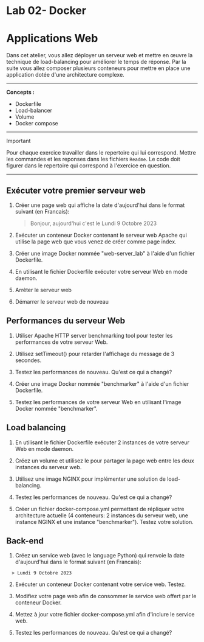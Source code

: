 # Lab 02- Docker

# Applications Web

Dans cet atelier, vous allez déployer un serveur web et mettre en œuvre la technique de load-balancing pour améliorer le temps de réponse. Par la suite vous allez composer plusieurs conteneurs pour mettre en place une application dotée d'une architecture complexe.

---

**Concepts :**

* Dockerfile  
* Load-balancer  
* Volume  
* Docker compose

---

> [!IMPORTANT]
> Pour chaque exercice travailler dans le repertoire qui lui correspond.
> Mettre les commandes et les reponses dans les fichiers `Readme`.
> Le code doit figurer dans le repertoire qui correspond à l'exercice en question.



---
## Exécuter votre premier serveur web

   1.  Créer une page web qui affiche la date d'aujourd'hui dans le format suivant  (en Francais):

        > Bonjour, aujourd'hui c'est le Lundi 9 Octobre 2023

   2.  Exécuter un conteneur Docker contenant le serveur web Apache qui utilise la page web que vous venez de créer comme page index.

   3.  Créer une image Docker nommée "web-server\_lab"  à  l'aide d'un fichier Dockerfile.

   4.  En utilisant le fichier Dockerfile exécuter votre serveur Web en mode daemon.

   5.  Arrêter le serveur web

   6.  Démarrer le serveur web de nouveau

## Performances du serveur Web

   1.  Utiliser Apache HTTP server benchmarking tool pour tester les performances de votre serveur Web.

   2.  Utilisez setTimeout() pour retarder l'affichage du message de 3 secondes.

   3.  Testez les performances de nouveau. Qu'est ce qui a changé?

   4.  Créer une image Docker nommée "benchmarker"  à l'aide d'un fichier Dockerfile.

   5.  Testez les performances de votre serveur Web en utilisant l'image Docker nommée "benchmarker".

        
      

## Load balancing

   1.  En utilisant le fichier Dockerfile exécuter 2 instances  de votre serveur Web en mode daemon.

   2.  Créez un volume et utilisez le pour partager la page web entre les deux instances du serveur web.

   3.  Utilisez une image NGINX pour implémenter une solution de load-balancing.

   4.  Testez les performances de nouveau. Qu'est ce qui a changé?

   5.  Créer un fichier docker-compose.yml permettant de répliquer votre architecture actuelle (4 conteneurs: 2 instances du serveur web, une instance NGINX et une instance  "benchmarker"). Testez votre solution.

## Back-end

   1.  Créez un service web (avec le language Python) qui renvoie la date d'aujourd'hui dans le format suivant  (en Francais):

      > Lundi 9 Octobre 2023

   2.  Exécuter un conteneur Docker contenant votre service web. Testez.

   3.  Modifiez votre page web afin de consommer le service web offert par le conteneur Docker.

   4.  Mettez à jour votre fichier docker-compose.yml afin d'inclure le service web.

   5.  Testez les performances de nouveau. Qu'est ce qui a changé?

